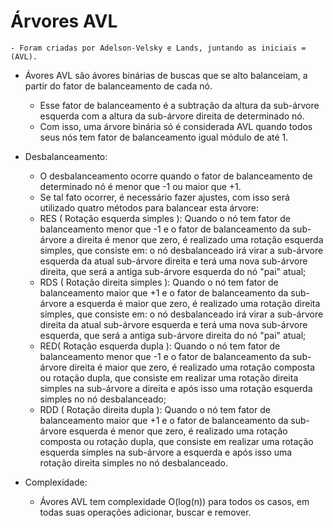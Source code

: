 # Árvores AVL
    - Foram criadas por Adelson-Velsky e Lands, juntando as iniciais = (AVL).
 
* Ávores AVL são ávores binárias de buscas que se alto balanceiam, a partir do fator de balanceamento de cada nó.
    - Esse fator de balanceamento é a subtração da altura da sub-árvore esquerda com a altura da sub-árvore direita de determinado nó.
    - Com isso, uma árvore binária só é considerada AVL quando todos seus nós tem fator de balanceamento igual módulo de até 1.
 
* Desbalanceamento:
    - O desbalanceamento ocorre quando o fator de balanceamento de determinado nó é menor que -1 ou maior que +1.
    - Se tal fato ocorrer, é necessário fazer ajustes, com isso será utilizado quatro métodos para balancear esta árvore:
    - RES ( Rotação esquerda simples ): Quando o nó tem fator de balanceamento menor que -1 e o fator de balanceamento da sub-árvore
    a direita é menor que zero, é realizado uma rotação esquerda simples, que consiste em: o nó desbalanceado irá virar a sub-árvore esquerda da atual sub-árvore direita e terá uma nova sub-árvore direita, que será a antiga sub-árvore esquerda do nó "pai" atual;
    - RDS ( Rotação direita simples ): Quando o nó tem fator de balanceamento maior que +1 e o fator de balanceamento da sub-árvore
    a esquerda é maior que zero, é realizado uma rotação direita simples, que consiste em: o nó desbalanceado irá virar a sub-árvore direita da atual sub-árvore esquerda e terá uma nova sub-árvore esquerda, que será a antiga sub-árvore direita do nó "pai" atual;
    - RED( Rotação esquerda dupla ): Quando o nó tem fator de balanceamento menor que -1 e o fator de balanceamento da sub-árvore direita é maior que zero, é realizado uma rotação composta ou rotação dupla, que consiste em realizar uma rotação direita simples na sub-árvore a direita e após isso uma rotação esquerda simples no nó desbalanceado;
    - RDD ( Rotação direita dupla ): Quando o nó tem fator de balanceamento maior que +1 e o fator de balanceamento da sub-árvore
  esquerda é menor que zero, é realizado uma rotação composta ou rotação dupla, que consiste em realizar uma rotação esquerda simples na sub-árvore a esquerda e após isso uma rotação direita simples no nó desbalanceado.

* Complexidade:
    - Ávores AVL tem complexidade O(log(n)) para todos os casos, em todas suas operações adicionar, buscar e remover.